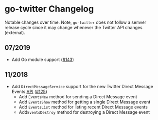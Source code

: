 # go-twitter Changelog

Notable changes over time. Note, `go-twitter` does not follow a semver release cycle since it may change whenever the Twitter API changes (external).

## 07/2019

* Add Go module support ([#143](https://github.com/forestlovewood/go-twitter/pull/143))

## 11/2018

* Add `DirectMessageService` support for the new Twitter Direct Message Events [API](https://developer.twitter.com/en/docs/direct-messages/api-features) ([#125](https://github.com/forestlovewood/go-twitter/pull/125))
  * Add `EventsNew` method for sending a Direct Message event
  * Add `EventsShow` method for getting a single Direct Message event
  * Add `EventsList` method for listing recent Direct Message events
  * Add`EventsDestroy` method for destroying a Direct Message event

